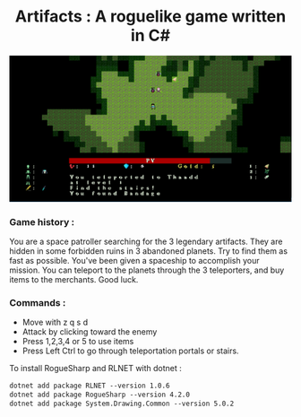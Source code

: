 <h1 align="center">Artifacts : A roguelike game written in C#</h1>

<p align="center">
    <img src="demo.png" alt="demo" >
</p>

### Game history :

You are a space patroller searching for the 3 legendary artifacts. They are hidden in some forbidden ruins in 3 abandoned planets. Try to find them as fast as possible. You've been given a spaceship to accomplish your mission. You can teleport to the planets through the 3 teleporters, and buy items to the merchants. Good luck.

### Commands :

* Move with z q s d
* Attack by clicking toward the enemy
* Press 1,2,3,4 or 5 to use items
* Press Left Ctrl to go through teleportation portals or stairs.

To install RogueSharp and RLNET with dotnet :
```
dotnet add package RLNET --version 1.0.6
dotnet add package RogueSharp --version 4.2.0
dotnet add package System.Drawing.Common --version 5.0.2
```


